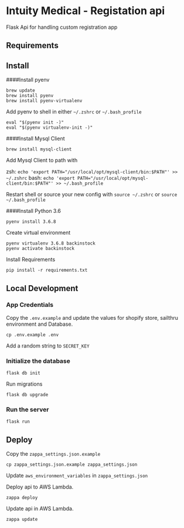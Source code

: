 # Intuity Medical - Registation api

Flask Api for handling custom registration app

## Requirements

## Install
####Install pyenv
```
brew update
brew install pyenv
brew install pyenv-virtualenv
```
Add pyenv to shell in either `~/.zshrc` or `~/.bash_profile`
```
eval "$(pyenv init -)"
eval "$(pyenv virtualenv-init -)"
```

####Install Mysql Client
```
brew install mysql-client
```

Add Mysql Client to path with

zsh: `echo 'export PATH="/usr/local/opt/mysql-client/bin:$PATH"' >> ~/.zshrc`
bash: `echo 'export PATH="/usr/local/opt/mysql-client/bin:$PATH"' >> ~/.bash_profile`

Restart shell or source your new config with `source ~/.zshrc` or `source ~/.bash_profile`


####Install Python 3.6
```
pyenv install 3.6.8
```

Create virtual environment
```
pyenv virtualenv 3.6.8 backinstock
pyenv activate backinstock
```

Install Requirements
```
pip install -r requirements.txt
```

## Local Development

### App Credentials

Copy the `.env.example` and update the values for shopify store, sailthru environment and Database.

```
cp .env.example .env
```

Add a random string to `SECRET_KEY`

### Initialize the database
```
flask db init
```
Run migrations
```
flask db upgrade
```

### Run the server
```
flask run
```

## Deploy
Copy the `zappa_settings.json.example`

```
cp zappa_settings.json.example zappa_settings.json
```

Update `aws_environment_variables` in  `zappa_settings.json`

Deploy api to AWS Lambda.

```
zappa deploy
```

Update api in AWS Lambda.

```
zappa update
```